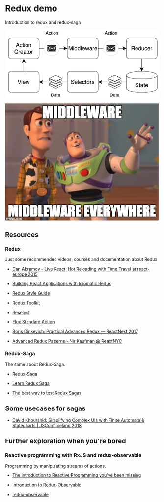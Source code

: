 # Redux demo

Introduction to redux and redux-saga

![Redux flow](./public/redux-flow.png)

![Middleware](./public/middleware-everywhere-meme.jpg)

## Resources

### Redux

Just some recommended videos, courses and documentation about Redux

- [Dan Abramov - Live React: Hot Reloading with Time Travel at react-europe 2015](https://www.youtube.com/watch?v=xsSnOQynTHs)

- [Building React Applications with Idiomatic Redux](https://egghead.io/courses/building-react-applications-with-idiomatic-redux)

- [Redux Style Guide](https://redux.js.org/style-guide/style-guide)

- [Redux Toolkit](https://redux-starter-kit.js.org/)

- [Reselect](https://github.com/reduxjs/reselect)

- [Flux Standard Action](https://github.com/redux-utilities/flux-standard-action)

- [Boris Dinkevich: Practical Advanced Redux — ReactNext 2017](https://www.youtube.com/watch?v=Gjiu7Lgdg3s)

- [Advanced Redux Patterns - Nir Kaufman @ ReactNYC](https://www.youtube.com/watch?v=JUuic7mEs-s)

### Redux-Saga

The same about Redux-Saga.

- [Redux-Saga](https://redux-saga.js.org/)

- [Learn Redux Saga](https://www.youtube.com/playlist?list=PLMV09mSPNaQlWvqEwF6TfHM-CVM6lXv39)

- [The best way to test Redux Sagas](https://dev.to/phil/the-best-way-to-test-redux-sagas-4hib)

## Some usecases for sagas

- [David Khourshid: Simplifying Complex UIs with Finite Automata & Statecharts | JSConf Iceland 2018](https://www.youtube.com/watch?v=RqTxtOXcv8Y)

## Further exploration when you're bored

### Reactive programming with RxJS and redux-observable

Programming by manipulating streams of actions.

- [The introduction to Reactive Programming you've been missing](https://gist.github.com/staltz/868e7e9bc2a7b8c1f754)

- [Introduction to Redux-Observable](https://www.youtube.com/watch?v=zk2bVBZhmcc)

- [redux-observable](https://redux-observable.js.org/)
